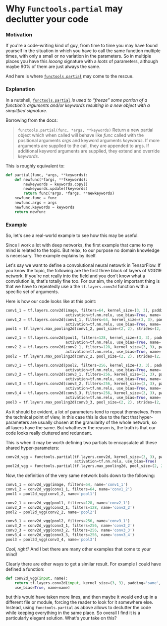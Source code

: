 # Why `Functools.partial` may declutter your code

### Motivation
If you're a code-writing kind of guy, from time to time you may have found yourself in the situation in which you have to call the same function multiple times, with only a small or no variation in the parameters. So in multiple places you have this *looong* signature with a *loots* of parameters, although maybe 90% of them are just always the same.

And here is where [`functools.partial`](https://docs.python.org/3/library/functools.html#functools.partial) may come to the rescue.

### Explanation

In a nutshell, [`functools.partial`](https://docs.python.org/3/library/functools.html#functools.partial) *is used to “freeze” some portion of a function’s arguments and/or keywords resulting in a new object 
with a simplified signature*.

Borrowing from the docs:
> `functools.partial(func, *args, **keywords)` Return a new partial object which when called will behave like *func* called with the positional arguments *args* and keyword arguments *keywords*. If more arguments are supplied to the call, they are appended to args. If additional keyword arguments are supplied, they extend and override *keywords*.

This is roughly equivalent to:
```python
def partial(func, *args, **keywords):
    def newfunc(*fargs, **fkeywords):
        newkeywords = keywords.copy()
        newkeywords.update(fkeywords)
        return func(*args, *fargs, **newkeywords)
    newfunc.func = func
    newfunc.args = args
    newfunc.keywords = keywords
    return newfunc
```

### Example 

So, let's see a real-world example to see how this may be useful.

Since I work a lot with deep networks, the first example that came to my mind is related to the topic. But relax, to our purpose no domain knowledge is necessary. The example explains by itself.

Let's say we want to define a convolutional neural netowrk in TensorFlow. If you know the topic, the following are the first three block of layers of VGG19 network. If you're not really into the field and you don't know what a convolution is, that's totally fine too. For our aim, the only important thing is that we have to repeatedly use a the `tf.layers.conv2d` function with a specific set of arguments.

Here is how our code looks like at this point:
```python
conv1_1 = tf.layers.conv2d(image, filters=64, kernel_size=(3, 3), padding='same',
                           activation=tf.nn.relu, use_bias=True, name='conv1_1')
conv1_2 = tf.layers.conv2d(conv1_1, filters=64, kernel_size=(3, 3), padding='same',
                           activation=tf.nn.relu, use_bias=True, name='conv1_2')
pool1 = tf.layers.max_pooling2d(conv1_2, pool_size=(2, 2), strides=(2, 2), padding='same', name='pool1')

conv2_1 = tf.layers.conv2d(pool1, filters=128, kernel_size=(3, 3), padding='same',
                           activation=tf.nn.relu, use_bias=True, name='conv2_1')
conv2_2 = tf.layers.conv2d(conv2_1, filters=128, kernel_size=(3, 3), padding='same',
                           activation=tf.nn.relu, use_bias=True, name='conv2_2')
pool2 = tf.layers.max_pooling2d(conv2_2, pool_size=(2, 2), strides=(2, 2), padding='same', name='pool2')

conv3_1 = tf.layers.conv2d(pool2, filters=256, kernel_size=(3, 3), padding='same',
                           activation=tf.nn.relu, use_bias=True, name='conv3_1')
conv3_2 = tf.layers.conv2d(conv3_1, filters=256, kernel_size=(3, 3), padding='same',
                           activation=tf.nn.relu, use_bias=True, name='conv3_2')
conv3_3 = tf.layers.conv2d(conv3_2, filters=256, kernel_size=(3, 3), padding='same',
                           activation=tf.nn.relu, use_bias=True, name='conv3_3')
conv3_4 = tf.layers.conv2d(conv3_3, filters=256, kernel_size=(3, 3), padding='same',
                           activation=tf.nn.relu, use_bias=True, name='conv3_4')
pool3 = tf.layers.max_pooling2d(conv3_3, pool_size=(2, 2), strides=(2, 2), padding='same', name='pool3')
```
As it should be evident, a lot of parameters tend to repeat themselves. From the technical point of view, in this case this is due to the fact that hyper-parameters are usually chosen at the granularity of the whole network, so all layers have the same. But whathever the reason is, the truth is that our code looks really cluttered and redundant.

This is when it may be worth defining two partials to encapsulate all these shared hyper-parameters:

```python
conv2d_vgg = functools.partial(tf.layers.conv2d, kernel_size=(3, 3), padding='same',
                               activation=tf.nn.relu, use_bias=True)
pool2d_vgg = functools.partial(tf.layers.max_pooling2d, pool_size=(2, 2), strides=(2, 2), padding='same')
```

Now, the definition of the very same network boils down to the following:

```python
conv1_1 = conv2d_vgg(image, filters=64, name='conv1_1')
conv1_2 = conv2d_vgg(conv1_1, filters=64, name='conv1_2')
pool1 = pool2d_vgg(conv1_2, name='pool1')

conv2_1 = conv2d_vgg(pool1, filters=128, name='conv2_1')
conv2_2 = conv2d_vgg(conv2_1, filters=128, name='conv2_2')
pool2 = pool2d_vgg(conv2_2, name='pool2')

conv3_1 = conv2d_vgg(pool2, filters=256, name='conv3_1')
conv3_2 = conv2d_vgg(conv3_1, filters=256, name='conv3_2')
conv3_3 = conv2d_vgg(conv3_2, filters=256, name='conv3_3')
conv3_4 = conv2d_vgg(conv3_3, filters=256, name='conv3_4')
pool3 = pool2d_vgg(conv3_4, name='pool3')
```

*Cool, right?* And I bet there are many other examples that come to your mind!

Clearly there are other ways to get a similar result. For example I could have defined a function:
```python
def conv2d_vgg(input, name):
    return tf.layers.conv2d(input, kernel_size=(3, 3), padding='same', activation=tf.nn.relu,
    use_bias=True, name=name)
```
but this would have taken more lines, and then maybe it would end up in a different file or module, forcing the reader to look for it somewhere else. Instead, using `functools.partial` as above allows to declutter the code while keeping everything in the same place. So overall I find it is a particularly elegant solution. What's your take on this?
